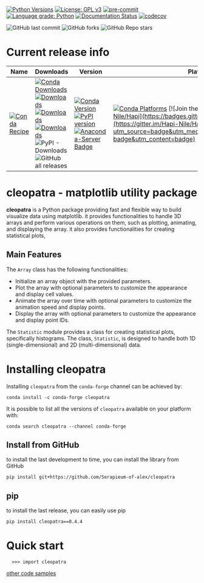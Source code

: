 [![Python Versions](https://img.shields.io/pypi/pyversions/cleopatra.png)](https://img.shields.io/pypi/pyversions/cleopatra)
[![License: GPL v3](https://img.shields.io/badge/License-GPLv3-blue.svg)](https://www.gnu.org/licenses/gpl-3.0)
[![pre-commit](https://img.shields.io/badge/pre--commit-enabled-brightgreen?logo=pre-commit&logoColor=white)](https://github.com/pre-commit/pre-commit)
[![Language grade: Python](https://img.shields.io/lgtm/grade/python/g/MAfarrag/cleopatra.svg?logo=lgtm&logoWidth=18)](https://lgtm.com/projects/g/MAfarrag/cleopatra/context:python)
[![Documentation Status](https://readthedocs.org/projects/cleopatra/badge/?version=latest)](https://cleopatra.readthedocs.io/en/latest/?badge=latest)
[![codecov](https://codecov.io/github/Serapieum-of-alex/cleopatra/branch/main/graph/badge.svg?token=gHxH7ljIC3)](https://codecov.io/github/Serapieum-of-alex/cleopatra)

![GitHub last commit](https://img.shields.io/github/last-commit/MAfarrag/cleopatra)
![GitHub forks](https://img.shields.io/github/forks/MAfarrag/cleopatra?style=social)
![GitHub Repo stars](https://img.shields.io/github/stars/MAfarrag/cleopatra?style=social)


Current release info
====================

| Name | Downloads                                                                                                                                                                                                                                                                                                                                                                                                                                                                                                                                                                                                                                                                                                                                                                          | Version | Platforms |
| --- |------------------------------------------------------------------------------------------------------------------------------------------------------------------------------------------------------------------------------------------------------------------------------------------------------------------------------------------------------------------------------------------------------------------------------------------------------------------------------------------------------------------------------------------------------------------------------------------------------------------------------------------------------------------------------------------------------------------------------------------------------------------------------------| --- | --- |
| [![Conda Recipe](https://img.shields.io/badge/recipe-cleopatra-green.svg)](https://anaconda.org/conda-forge/cleopatra) | [![Conda Downloads](https://img.shields.io/conda/dn/conda-forge/cleopatra.svg)](https://anaconda.org/conda-forge/cleopatra) [![Downloads](https://pepy.tech/badge/cleopatra)](https://pepy.tech/project/cleopatra) [![Downloads](https://pepy.tech/badge/cleopatra/month)](https://pepy.tech/project/cleopatra)  [![Downloads](https://pepy.tech/badge/cleopatra/week)](https://pepy.tech/project/cleopatra)  ![PyPI - Downloads](https://img.shields.io/pypi/dd/cleopatra?color=blue&style=flat-square) ![GitHub all releases](https://img.shields.io/github/downloads/MAfarrag/cleopatra/total) | [![Conda Version](https://img.shields.io/conda/vn/conda-forge/cleopatra.svg)](https://anaconda.org/conda-forge/cleopatra) [![PyPI version](https://badge.fury.io/py/cleopatra.svg)](https://badge.fury.io/py/cleopatra) [![Anaconda-Server Badge](https://anaconda.org/conda-forge/cleopatra/badges/version.svg)](https://anaconda.org/conda-forge/cleopatra) | [![Conda Platforms](https://img.shields.io/conda/pn/conda-forge/cleopatra.svg)](https://anaconda.org/conda-forge/cleopatra) [![Join the chat at https://gitter.im/Hapi-Nile/Hapi](https://badges.gitter.im/Hapi-Nile/Hapi.svg)](https://gitter.im/Hapi-Nile/Hapi?utm_source=badge&utm_medium=badge&utm_campaign=pr-badge&utm_content=badge) |

cleopatra - matplotlib utility package
=====================================================================
**cleopatra** is a Python package providing fast and flexible way to build visualize data using matplotlib. it
provides functionalities to handle 3D arrays and perform various operations on them,
such as plotting, animating, and displaying the array. it also provides functionalities for creating statistical plots,


Main Features
-------------
The `Array` class has the following functionalities:
- Initialize an array object with the provided parameters.
- Plot the array with optional parameters to customize the appearance and display cell values.
- Animate the array over time with optional parameters to customize the animation speed and display points.
- Display the array with optional parameters to customize the appearance and display point IDs.

The `Statistic` module provides a class for creating statistical plots, specifically histograms. The class, `Statistic`,
is designed to handle both 1D (single-dimensional) and 2D (multi-dimensional) data.



Installing cleopatra
===============

Installing `cleopatra` from the `conda-forge` channel can be achieved by:

```
conda install -c conda-forge cleopatra
```

It is possible to list all the versions of `cleopatra` available on your platform with:

```
conda search cleopatra --channel conda-forge
```

## Install from GitHub
to install the last development to time, you can install the library from GitHub
```
pip install git+https://github.com/Serapieum-of-alex/cleopatra
```

## pip
to install the last release, you can easily use pip
```
pip install cleopatra==0.4.4
```

Quick start
===========

```
  >>> import cleopatra
```

[other code samples](https://cleopatra.readthedocs.io/en/latest/?badge=latest)
